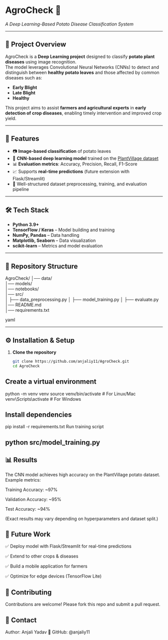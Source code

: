 # AgroCheck 🌱  
_A Deep Learning-Based Potato Disease Classification System_

---

## 📌 Project Overview
AgroCheck is a **Deep Learning project** designed to classify **potato plant diseases** using image recognition.  
The model leverages Convolutional Neural Networks (CNNs) to detect and distinguish between **healthy potato leaves** and those affected by common diseases such as:

- **Early Blight**  
- **Late Blight**  
- **Healthy**

This project aims to assist **farmers and agricultural experts** in **early detection of crop diseases**, enabling timely intervention and improved crop yield.

---

## 🚀 Features
- 📷 **Image-based classification** of potato leaves  
- 🧠 **CNN-based deep learning model** trained on the [PlantVillage dataset](https://github.com/spMohanty/PlantVillage-Dataset)  
- 📊 **Evaluation metrics**: Accuracy, Precision, Recall, F1-Score  
- 📈 Supports **real-time predictions** (future extension with Flask/Streamlit)  
- 📝 Well-structured dataset preprocessing, training, and evaluation pipeline  

---

## 🛠️ Tech Stack
- **Python 3.9+**  
- **TensorFlow / Keras** – Model building and training  
- **NumPy, Pandas** – Data handling  
- **Matplotlib, Seaborn** – Data visualization  
- **scikit-learn** – Metrics and model evaluation  

---
## 📂 Repository Structure
AgroCheck/
│── data/     
│── models/     
│── notebooks/       
│── src/        
│ ├── data_preprocessing.py
│ ├── model_training.py
│ ├── evaluate.py
│── README.md        
│── requirements.txt     

yaml

---

## ⚙️ Installation & Setup
1. **Clone the repository**
   ```bash
   git clone https://github.com/anjaliy11/AgroCheck.git
   cd AgroCheck
## Create a virtual environment
python -m venv venv
source venv/bin/activate   # For Linux/Mac
venv\Scripts\activate      # For Windows


## Install dependencies


pip install -r requirements.txt
Run training script



 ## python src/model_training.py
 ## 📊 Results
The CNN model achieves high accuracy on the PlantVillage potato dataset.
Example metrics:

Training Accuracy: ~97%

Validation Accuracy: ~95%

Test Accuracy: ~94%

(Exact results may vary depending on hyperparameters and dataset split.)

## 🔮 Future Work
✅ Deploy model with Flask/Streamlit for real-time predictions

✅ Extend to other crops & diseases

✅ Build a mobile application for farmers

✅ Optimize for edge devices (TensorFlow Lite)

 ## 🤝 Contributing

Contributions are welcome! Please fork this repo and submit a pull request.

## 📧 Contact

Author: Anjali Yadav
🔗 GitHub: @anjaliy11


